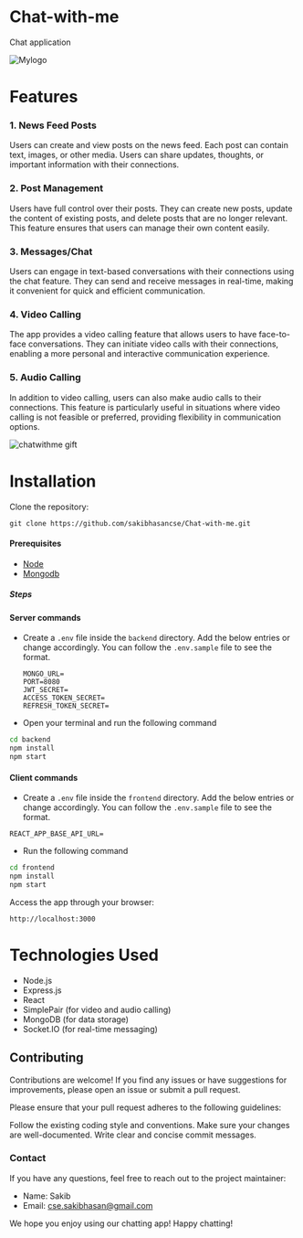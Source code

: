 # Chat-with-me
Chat application

![Mylogo](https://github.com/sakibhasancse/Chat-with-me/assets/57236854/abf1a81b-a7b0-47cd-a445-96d734684bc3)

# Features
### 1. News Feed Posts
Users can create and view posts on the news feed. Each post can contain text, images, or other media. Users can share updates, thoughts, or important information with their connections.

### 2. Post Management
Users have full control over their posts. They can create new posts, update the content of existing posts, and delete posts that are no longer relevant. This feature ensures that users can manage their own content easily.

### 3. Messages/Chat
Users can engage in text-based conversations with their connections using the chat feature. They can send and receive messages in real-time, making it convenient for quick and efficient communication.

### 4. Video Calling
The app provides a video calling feature that allows users to have face-to-face conversations. They can initiate video calls with their connections, enabling a more personal and interactive communication experience.

### 5. Audio Calling
In addition to video calling, users can also make audio calls to their connections. This feature is particularly useful in situations where video calling is not feasible or preferred, providing flexibility in communication options.

![chatwithme gift](https://github.com/sakibhasancse/Chat-with-me/assets/57236854/bc6288c0-3a89-411c-9f06-af46b68d9e65)


# Installation
Clone the repository:

```
git clone https://github.com/sakibhasancse/Chat-with-me.git
```
#### Prerequisites

- [Node](https://nodejs.org/en/)
- [Mongodb](https://www.mongodb.com/)

##### Steps

#### Server commands

- Create a `.env` file inside the `backend` directory. Add the below entries or change accordingly. You can follow the `.env.sample` file to see the format.

  ```
  MONGO_URL=
  PORT=8080
  JWT_SECRET=
  ACCESS_TOKEN_SECRET=
  REFRESH_TOKEN_SECRET=
  ```

- Open your terminal and run the following command

```sh
cd backend
npm install
npm start
```

#### Client commands

- Create a `.env` file inside the `frontend` directory. Add the below entries or change accordingly. You can follow the `.env.sample` file to see the format.

```
REACT_APP_BASE_API_URL=
```

- Run the following command

```sh
cd frontend
npm install
npm start
```

Access the app through your browser:
```
http://localhost:3000
```

# Technologies Used
- Node.js
- Express.js
- React
- SimplePair (for video and audio calling)
- MongoDB (for data storage)
- Socket.IO (for real-time messaging)

## Contributing
Contributions are welcome! If you find any issues or have suggestions for improvements, please open an issue or submit a pull request.

Please ensure that your pull request adheres to the following guidelines:

Follow the existing coding style and conventions.
Make sure your changes are well-documented.
Write clear and concise commit messages.

### Contact
If you have any questions, feel free to reach out to the project maintainer:

- Name: Sakib
- Email: cse.sakibhasan@gmail.com

We hope you enjoy using our chatting app! Happy chatting!
